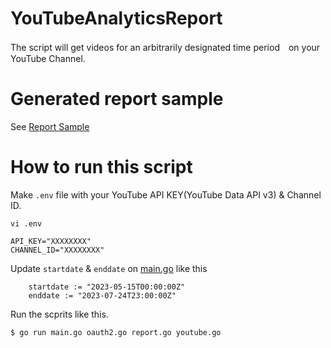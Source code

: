# YouTubeAnalyticsReport
The script will get videos for an arbitrarily designated time period　on your YouTube Channel.

# Generated report sample

See [ Report Sample](./reports/showint_report_20231021.md)

# How to run this script

Make `.env` file with your YouTube API KEY(YouTube Data API v3) & Channel ID.
```
vi .env

API_KEY="XXXXXXXX"
CHANNEL_ID="XXXXXXXX"
```

Update `startdate` & `enddate` on [main.go](main.go) like this

```
	startdate := "2023-05-15T00:00:00Z"
	enddate := "2023-07-24T23:00:00Z"
```

Run the scprits like this. 

```
$ go run main.go oauth2.go report.go youtube.go
```
